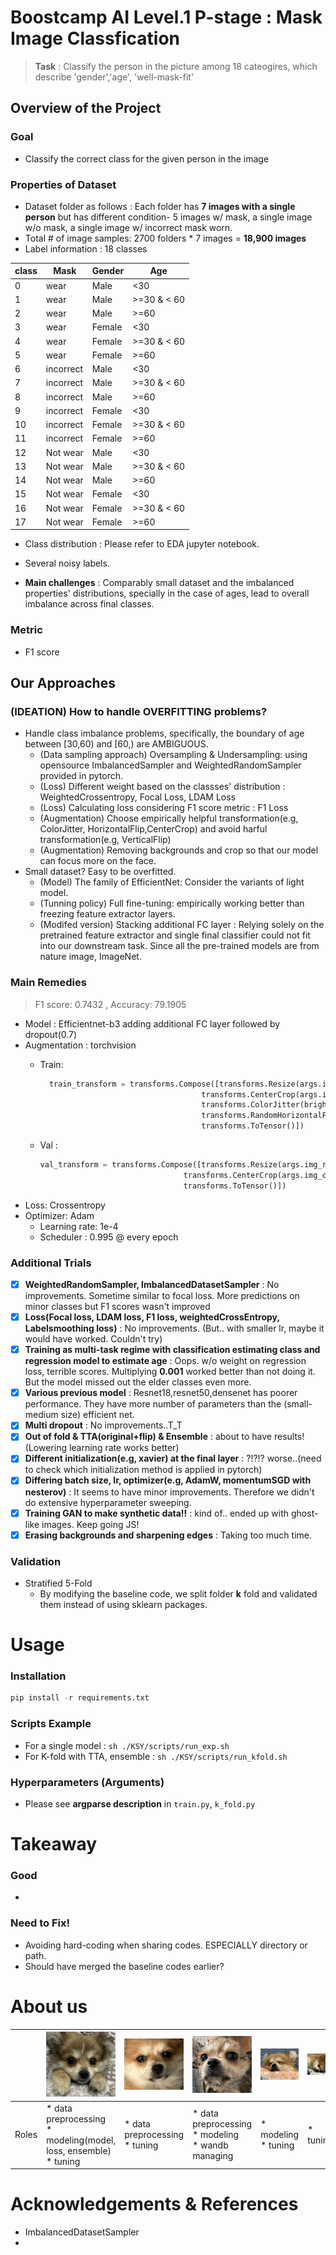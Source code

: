# Boostcamp AI Level.1 P-stage : Mask Image Classfication
> **Task** : Classify the person in the picture among 18 cateogires, which describe 'gender','age', 'well-mask-fit'

## Overview of the Project
### Goal
* Classify the correct class for the given person in the image
### Properties of Dataset
* Dataset folder as follows : Each folder has **7 images with a single person** but has different condition- 5 images w/ mask, a single image w/o mask, a single image w/ incorrect mask worn.
* Total # of image samples: 2700 folders * 7 images = **18,900 images**
* Label information : 18 classes

| class | Mask      | Gender | Age         |
|-------|-----------|--------|-------------|
| 0     | wear      | Male   | <30         |
| 1     | wear      | Male   | >=30 & < 60 |
| 2     | wear      | Male   | >=60        |
| 3     | wear      | Female | <30         |
| 4     | wear      | Female | >=30 & < 60 |
| 5     | wear      | Female | >=60        |
| 6     | incorrect | Male   | <30         |
| 7     | incorrect | Male   | >=30 & < 60 |
| 8     | incorrect | Male   | >=60        |
| 9     | incorrect | Female | <30         |
| 10    | incorrect | Female | >=30 & < 60 |
| 11    | incorrect | Female | >=60        |
| 12    | Not wear  | Male   | <30         |
| 13    | Not wear  | Male   | >=30 & < 60 |
| 14    | Not wear  | Male   | >=60        |
| 15    | Not wear  | Female | <30         |
| 16    | Not wear  | Female | >=30 & < 60 |
| 17    | Not wear  | Female | >=60        |

* Class distribution : Please refer to EDA jupyter notebook.
* Several noisy labels.
  
* **Main challenges** : Comparably small dataset and the imbalanced properties' distributions, specially in the case of ages, lead to overall imbalance across final classes.
### Metric
* F1 score

## Our Approaches

### (IDEATION) How to handle OVERFITTING problems?
* Handle class imbalance problems, specifically, the boundary of age between [30,60) and [60,) are AMBIGUOUS.
    * (Data sampling approach) Oversampling & Undersampling: using opensource ImbalancedSampler and WeightedRandomSampler provided in pytorch.
    * (Loss) Different weight based on the classses' distribution : WeightedCrossentropy, Focal Loss, LDAM Loss
    * (Loss) Calculating loss considering F1 score metric : F1 Loss
    * (Augmentation) Choose empirically helpful transformation(e.g, ColorJitter, HorizontalFlip,CenterCrop) and avoid harful transformation(e.g, VerticalFlip)
    * (Augmentation) Removing backgrounds and crop so that our model can focus more on the face.
* Small dataset? Easy to be overfitted.
    * (Model) The family of EfficientNet: Consider the variants of light model.
    * (Tunning policy) Full fine-tuning:  empirically working better than freezing feature extractor layers.
    * (Modifed version) Stacking additional FC layer : Relying solely on the pretrained feature extractor and single final classifier could not fit into our downstream task. Since all the pre-trained models are from nature image, ImageNet.
    
### Main Remedies 
> F1 score: 0.7432 , Accuracy: 79.1905
* Model : Efficientnet-b3 adding additional FC layer followed by dropout(0.7)
* Augmentation : torchvision
    * Train:
      ```python
        train_transform = transforms.Compose([transforms.Resize(args.img_resize),
                                          transforms.CenterCrop(args.img_crop),
                                          transforms.ColorJitter(brightness=0.5, contrast=0.5, saturation=0.5, hue=0.5),
                                          transforms.RandomHorizontalFlip(),
                                          transforms.ToTensor()])
        ```

    * Val :
        ```python
        val_transform = transforms.Compose([transforms.Resize(args.img_resize),
                                        transforms.CenterCrop(args.img_crop),
                                        transforms.ToTensor()])
        ```
* Loss: Crossentropy
* Optimizer: Adam
    * Learning rate: 1e-4
    * Scheduler : 0.995 @ every epoch
    
### Additional Trials 
- [x] **WeightedRandomSampler, ImbalancedDatasetSampler** : No improvements. Sometime similar to focal loss. More predictions on minor classes but F1 scores wasn't improved
- [x] **Loss(Focal loss, LDAM loss, F1 loss, weightedCrossEntropy, Labelsmoothing loss)** : No improvements. (But.. with smaller lr, maybe it would have worked. Couldn't try)
- [x] **Training as multi-task regime with classification estimating class and regression model to estimate age** : Oops. w/o weight on regression loss, terrible scores. Multiplying **0.001** worked better than not doing it. But the model missed out the elder classes even more.
- [x] **Various previous model** : Resnet18,resnet50,densenet has poorer performance. They have more number of parameters than the (small-medium size) efficient net.
- [x] **Multi dropout** : No improvements..T_T
- [x] **Out of fold & TTA(original+flip) & Ensemble** : about to have results! (Lowering learning rate works better)
- [x] **Different initialization(e.g, xavier) at the final layer** : ?!?!? worse..(need to check which initialization method is applied in pytorch)
- [x] **Differing batch size, lr, optimizer(e.g, AdamW, momentumSGD with nesterov)** : It seems to have minor improvements. Therefore we didn't do extensive hyperparameter sweeping.
- [x] **Training GAN to make synthetic data!!** : kind of.. ended up with ghost-like images. Keep going JS!
- [x] **Erasing backgrounds and sharpening edges** : Taking too much time.

### Validation
* Stratified 5-Fold
    * By modifying the baseline code, we split folder **k** fold and validated them instead of using sklearn packages.

# Usage
### Installation
```python
pip install -r requirements.txt
```
### Scripts Example
* For a single model :  `sh ./KSY/scripts/run_exp.sh`
* For K-fold with TTA, ensemble : `sh ./KSY/scripts/run_kfold.sh`

### Hyperparameters (Arguments)
* Please see **argparse description** in `train.py`, `k_fold.py` 

# Takeaway
### Good
* 
### Need to Fix!
* Avoiding hard-coding when sharing codes. ESPECIALLY directory or path.
* Should have merged the baseline codes earlier?

# About us

|   | ![Soyeon]( ./KSY/imgs/soyeon.png)                                         | ![Junseok]( ./KSY/imgs/junseok.png) | ![Dongjin]( ./KSY/imgs/dongjin.png)                        | ![Seongjin]( ./KSY/imgs/seongjin.png) | ![Seongwon]( ./KSY/imgs/seongwon.png) |
|---|-----------------------------------------------------------------------|---------------------------------|--------------------------------------------------------|-----------------------------------|---------------------------------|
| Roles  | * data preprocessing <br /> * modeling(model, loss, ensemble)<br />* tuning | * data preprocessing <br /> * tuning | * data preprocessing <br /> * modeling <br /> * wandb managing | * modeling <br /> * tuning             | * tuning                         |

# Acknowledgements & References
* ImbalancedDatasetSampler
* 